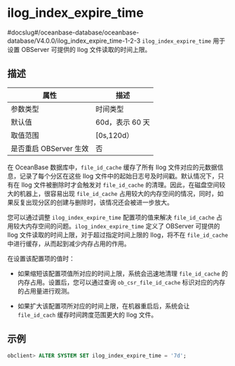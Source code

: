 ilog_index_expire_time 
===========================================
#docslug#/oceanbase-database/oceanbase-database/V4.0.0/ilog_index_expire_time-1-2-3
`ilog_index_expire_time` 用于设置 OBServer 可提供的 Ilog 文件读取的时间上限。

描述 
-----------------------



|        属性        |     描述      |
|------------------|-------------|
| 参数类型             | 时间类型        |
| 默认值              | 60d，表示 60 天 |
| 取值范围             | \[0s,120d）  |
| 是否重启 OBServer 生效 | 否           |



在 OceanBase 数据库中，`file_id_cache` 缓存了所有 Ilog 文件对应的元数据信息，记录了每个分区在这些 Ilog 文件中的起始日志号及时间戳。默认情况下，只有在 Ilog 文件被删除时才会触发对 `file_id_cache` 的清理。因此，在磁盘空间较大的机器上，很容易出现 `file_id_cache` 占用较大的内存空间的情况，同时，如果反复出现分区的创建与删除时，该情况还会被进一步放大。

您可以通过调整 `ilog_index_expire_time` 配置项的值来解决 `file_id_cache` 占用较大内存空间的问题。`ilog_index_expire_time` 定义了 OBServer 可提供的 Ilog 文件读取的时间上限，对于超过指定时间上限的 Ilog，将不在 `file_id_cache` 中进行缓存，从而起到减少内存占用的作用。

在设置该配置项的值时：

* 如果缩短该配置项值所对应的时间上限，系统会迅速地清理 `file_id_cache` 的内存占用。设置后，您可以通过查询 `ob_csr_file_id_cache` 标识对应的内存的占用量进行观测。

  

* 如果扩大该配置项所对应的时间上限，在机器重启后，系统会让 `file_id_cach` 缓存时间跨度范围更大的 Ilog 文件。

  




示例 
-----------------------

```sql
obclient> ALTER SYSTEM SET ilog_index_expire_time = '7d';
```



